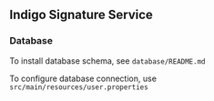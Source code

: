 ## Indigo Signature Service

### Database

To install database schema, see `database/README.md`

To configure database connection, use `src/main/resources/user.properties`
